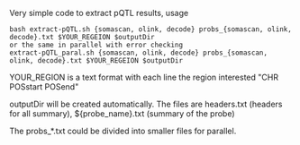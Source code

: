 
Very simple code to extract pQTL results, usage
 ```
 bash extract-pQTL.sh {somascan, olink, decode} probs_{somascan, olink, decode}.txt $YOUR_REGEION $outputDir
 or the same in parallel with error checking
 extract-pQTL_paral.sh {somascan, olink, decode} probs_{somascan, olink, decode}.txt $YOUR_REGEION $outputDir
 ```

YOUR\_REGION is a text format with each line the region interested "CHR POSstart POSend"

outputDir will be created automatically. The files are headers.txt (headers for all summary), ${probe\_name}.txt (summary of the probe)

The probs_\*.txt could be divided into smaller files for parallel.  



